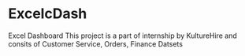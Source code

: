# ExcelcDash
Excel Dashboard
This project is a  part of internship by KultureHire and consits of Customer Service, Orders, Finance Datsets


